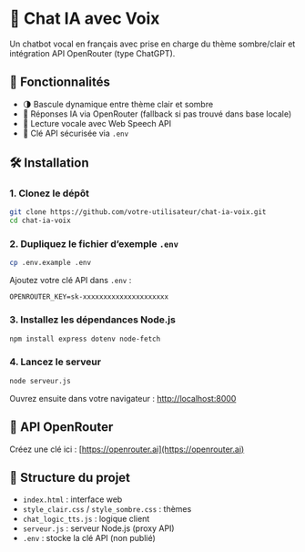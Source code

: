 # 🤖 Chat IA avec Voix

Un chatbot vocal en français avec prise en charge du thème sombre/clair et intégration API OpenRouter (type ChatGPT).

## 🚀 Fonctionnalités

- 🌗 Bascule dynamique entre thème clair et sombre
- 🧠 Réponses IA via OpenRouter (fallback si pas trouvé dans base locale)
- 🎤 Lecture vocale avec Web Speech API
- 🔐 Clé API sécurisée via `.env`

## 🛠️ Installation

### 1. Clonez le dépôt

```bash
git clone https://github.com/votre-utilisateur/chat-ia-voix.git
cd chat-ia-voix
```

### 2. Dupliquez le fichier d’exemple `.env`

```bash
cp .env.example .env
```

Ajoutez votre clé API dans `.env` :

```
OPENROUTER_KEY=sk-xxxxxxxxxxxxxxxxxxxxx
```

### 3. Installez les dépendances Node.js

```bash
npm install express dotenv node-fetch
```

### 4. Lancez le serveur

```bash
node serveur.js
```

Ouvrez ensuite dans votre navigateur : [http://localhost:8000](http://localhost:8000)

## 🧠 API OpenRouter

Créez une clé ici : [https://openrouter.ai](https://openrouter.ai)

## 📁 Structure du projet

- `index.html` : interface web
- `style_clair.css` / `style_sombre.css` : thèmes
- `chat_logic_tts.js` : logique client
- `serveur.js` : serveur Node.js (proxy API)
- `.env` : stocke la clé API (non publié)
